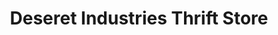 ---
title: "Deseret Industries Thrift Store"
url: /gilbert/deseret-industries-thrift-store/
shop: charity
---